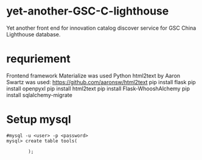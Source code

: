 # yet-another-GSC-C-lighthouse
Yet another front end for innovation catalog discover service for GSC China Lighthouse database.

# requriement
Frontend framework Materialize was used
Python html2text by Aaron Swartz was used: https://github.com/aaronsw/html2text
pip install flask
pip install openpyxl
pip install html2text
pip install Flask-WhooshAlchemy
pip install sqlalchemy-migrate
# Setup mysql
```
#mysql -u <user> -p <password>
mysql> create table tools(

        );

```
